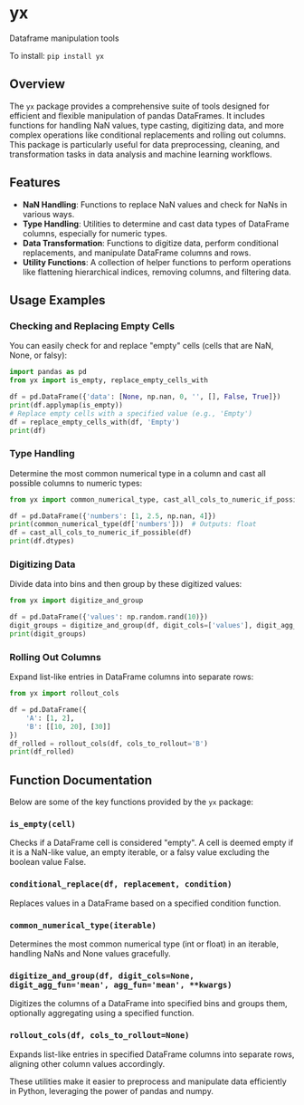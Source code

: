 # yx
Dataframe manipulation tools

To install:	```pip install yx```

## Overview
The `yx` package provides a comprehensive suite of tools designed for efficient and flexible manipulation of pandas DataFrames. It includes functions for handling NaN values, type casting, digitizing data, and more complex operations like conditional replacements and rolling out columns. This package is particularly useful for data preprocessing, cleaning, and transformation tasks in data analysis and machine learning workflows.

## Features
- **NaN Handling**: Functions to replace NaN values and check for NaNs in various ways.
- **Type Handling**: Utilities to determine and cast data types of DataFrame columns, especially for numeric types.
- **Data Transformation**: Functions to digitize data, perform conditional replacements, and manipulate DataFrame columns and rows.
- **Utility Functions**: A collection of helper functions to perform operations like flattening hierarchical indices, removing columns, and filtering data.

## Usage Examples

### Checking and Replacing Empty Cells
You can easily check for and replace "empty" cells (cells that are NaN, None, or falsy):
```python
import pandas as pd
from yx import is_empty, replace_empty_cells_with

df = pd.DataFrame({'data': [None, np.nan, 0, '', [], False, True]})
print(df.applymap(is_empty))
# Replace empty cells with a specified value (e.g., 'Empty')
df = replace_empty_cells_with(df, 'Empty')
print(df)
```

### Type Handling
Determine the most common numerical type in a column and cast all possible columns to numeric types:
```python
from yx import common_numerical_type, cast_all_cols_to_numeric_if_possible

df = pd.DataFrame({'numbers': [1, 2.5, np.nan, 4]})
print(common_numerical_type(df['numbers']))  # Outputs: float
df = cast_all_cols_to_numeric_if_possible(df)
print(df.dtypes)
```

### Digitizing Data
Divide data into bins and then group by these digitized values:
```python
from yx import digitize_and_group

df = pd.DataFrame({'values': np.random.rand(10)})
digit_groups = digitize_and_group(df, digit_cols=['values'], digit_agg_fun='mean')
print(digit_groups)
```

### Rolling Out Columns
Expand list-like entries in DataFrame columns into separate rows:
```python
from yx import rollout_cols

df = pd.DataFrame({
    'A': [1, 2],
    'B': [[10, 20], [30]]
})
df_rolled = rollout_cols(df, cols_to_rollout='B')
print(df_rolled)
```

## Function Documentation
Below are some of the key functions provided by the `yx` package:

### `is_empty(cell)`
Checks if a DataFrame cell is considered "empty". A cell is deemed empty if it is a NaN-like value, an empty iterable, or a falsy value excluding the boolean value False.

### `conditional_replace(df, replacement, condition)`
Replaces values in a DataFrame based on a specified condition function.

### `common_numerical_type(iterable)`
Determines the most common numerical type (int or float) in an iterable, handling NaNs and None values gracefully.

### `digitize_and_group(df, digit_cols=None, digit_agg_fun='mean', agg_fun='mean', **kwargs)`
Digitizes the columns of a DataFrame into specified bins and groups them, optionally aggregating using a specified function.

### `rollout_cols(df, cols_to_rollout=None)`
Expands list-like entries in specified DataFrame columns into separate rows, aligning other column values accordingly.

These utilities make it easier to preprocess and manipulate data efficiently in Python, leveraging the power of pandas and numpy.